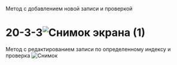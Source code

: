 Метод с добавлением новой записи и проверкой
# 20-3-3![Снимок экрана (1)](https://user-images.githubusercontent.com/125022562/218084703-6dc03a91-41b9-4988-86ee-48cc781ed1db.png)
Метод с редактированием записи по определенному индексу и проверка 
![Снимок](https://user-images.githubusercontent.com/125022562/218085372-7ca0edb0-1e8e-4cac-a719-c8f634eeb2b9.PNG)

